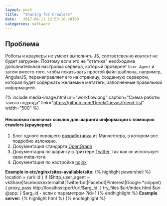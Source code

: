 ```yaml
---
layout: post
title:  "Sharing for Crawlers"
date:   2017-08-11 12:53:16 +0300
categories: software
---
```


## Проблема ##
Роботы и краулеры не умеют выполнять JS, соответсвенно контент не будет загружен. Поэтому если это не "статика" необходима дополнительная настройка сервера, который проверяет `User-Agent` и затем вместо того, чтобы показывать простой файл шаблона, например, AngularJS, перенаправляет его на страницу, созданную сервером, которая будет содержать желаемые метатеги, заполненные правильной информацией. 

{% include media-image.html url="workflow.png" caption="Схема работы такого подхода" link="https://github.com/DerekCuevas/friend-list" width="500" %}

#### Несколько полезных ссылок для шаринга информации с помощью crawlers (краулеров) ####

1. Блог одного хорошего [разработчика][michaelbromley] из Манчестера, в котором все подробно изложено.
2. Документация cтандарта [OpenGraph][sharing-open-graph]
3. Документация по шарингу в триттере [Twitter][sharing-twitter], так как он использует свои meta-тэги.
4. Документация по настройке [nginx][nginx-doc]

**Example in etc/nginx/sites-avaliable/site:**
{% highlight powershell %}
location = /url/:id
{
    if ($http_user_agent ~ vkShare|facebookexternalhit|Twitterbot|Facebot|Pinterest|Google.*snippet) {
        proxy_pass http://localhost:port/url/$arg_id;
    }
    try_files $uri/index.html $uri @app;
}
$arg_id -  если с параметром ?id=1
{% endhighlight %}
**Example server:**
{% highlight html %}
<meta name="twitter:card" content="summary" />
<meta name="twitter:site" content="@name" />
<meta name="twitter:creator" content="@name" />
<meta property="og:description" content="<%=strip_tags(@ob[:content])%>" />
<meta property="og:image" content="<%=@ob.image.url%>" />
<meta property="og:title" content="<%=@ob[:title]%>"/>
<meta property="og:site_name" content="site.com" />
{% endhighlight %}


[michaelbromley]: https://www.michaelbromley.co.uk/blog/enable-rich-social-sharing-in-your-angularjs-app/
[sharing-twitter]: https://dev.twitter.com/cards/getting-started
[sharing-open-graph]: https://yandex.ru/support/webmaster/open-graph/intro-open-graph.xml
[nginx-doc]: https://nginx.org/ru/docs/